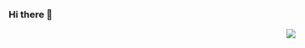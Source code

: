 ### Hi there 👋

<img align="right" src="https://github-readme-stats.vercel.app/api/top-langs?username=uglyguyjr&langs_count=6&show_icons=true&count_private=true&theme=github_dark"></img>
<!--
**uglyguyjr/uglyguyjr** is a ✨ _special_ ✨ repository because its `README.md` (this file) appears on your GitHub profile.

Here are some ideas to get you started:

- 🔭 I’m currently working on ...
- 🌱 I’m currently learning ...
- 👯 I’m looking to collaborate on ...
- 🤔 I’m looking for help with ...
- 💬 Ask me about ...
- 📫 How to reach me: ...
- 😄 Pronouns: ...
- ⚡ Fun fact: ...
-->

